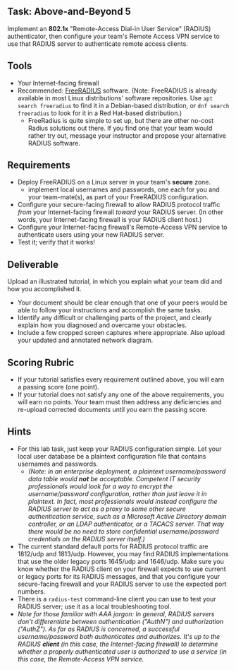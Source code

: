 ## Task: Above-and-Beyond 5
Implement an **802.1x** "Remote-Access Dial-in User Service" (RADIUS) authenticator,
then configure your team's Remote Access VPN service to use that RADIUS server to authenticate remote access clients.

## Tools
- Your Internet-facing firewall
- Recommended:
<a href="https://freeradius.org/" target="_blank" ref="noopener">FreeRADIUS</a> software.
(Note: FreeRADIUS is already available in most Linux distributions' software repositories.
Use `apt search freeradius` to find it in a Debian-based distribution, or
`dnf search freeradius` to look for it in a Red Hat-based distribution.)
  - FreeRadius is quite simple to set up, but there are other no-cost Radius solutions out there.
If you find one that your team would rather try out, message your instructor and propose your alternative RADIUS software.

## Requirements

- Deploy FreeRADIUS on a Linux server in your team's **secure** zone.
  - implement local usernames and passwords, one each for you and your team-mate(s), as part of your FreeRADIUS configuration.
- Configure your secure-facing firewall to allow RADIUS protocol traffic *from* your Internet-facing firewall *toward* your RADIUS server.
(In other words, your Internet-facing firewall is your RADIUS client host.)
- Configure your Internet-facing firewall's Remote-Access VPN service to authenticate users using your new RADIUS server.
- Test it; verify that it works!

## Deliverable
Upload an illustrated tutorial, in which you explain what your team did and how you accomplished it.

- Your document should be clear enough that one of your peers would be able to follow your instructions and accomplish the same tasks.
- Identify any difficult or challenging parts of the project, and clearly explain how you diagnosed and overcame your obstacles.
- Include a few cropped screen captures where appropriate. Also upload your updated and annotated network diagram.

## Scoring Rubric
- If your tutorial satisfies every requirement outlined above, you will earn a passing score (one point).
- If your tutorial does not satisfy any one of the above requirements, you will earn no points. Your team must then address any deficiencies and re-upload corrected documents until you earn the passing score.

## Hints
- For this lab task, just keep your RADIUS configuration simple.
Let your local user database be a plaintext configuration file that contains usernames and passwords.
  - *(Note: in an enterprise deployment, a plaintext username/password data table would **not** be acceptable.
Competent IT security professionals would look for a way to encrypt the username/password configuration, rather than just leave it in plaintext.
In fact, most professionals would instead configure the RADIUS server to act as a proxy to some other secure authentication service,
such as a Microsoft Active Directory domain controller, or an LDAP authenticator, or a TACACS server.
That way there would be no need to store confidential username/password credentials on the RADIUS server itself.)*
- The current standard default ports for RADIUS protocol traffic are 1812/udp and 1813/udp.
However, you may find RADIUS implementations that use the older legacy ports 1645/udp and 1646/udp.
Make sure you know whether the RADIUS client on your firewall expects to use current or legacy ports for its RADIUS messages,
and that you configure your secure-facing firewall and your RADIUS server to use the expected port numbers.
- There is a `radius-test` command-line client you can use to test your RADIUS server; use it as a local troubleshooting tool.
- *Note for those familiar with AAA jargon:
In general, RADIUS servers don't differentiate between authentication ("AuthN") and authorization ("AuthZ").
As far as RADIUS is concerned, a successful username/password both authenticates and authorizes.
It's up to the RADIUS **client** (in this case, the Internet-facing firewall)
to determine whether a properly authenticated user is authorized to use a service (in this case, the Remote-Access VPN service.*
